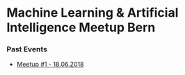 # Machine Learning & Artificial Intelligence Meetup Bern

### Past Events
- [Meetup #1 - 18.06.2018](Meetup_20180618)